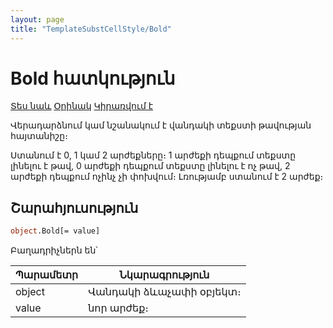 ```yaml
---
layout: page
title: "TemplateSubstCellStyle/Bold"
---
```


# Bold  հատկություն

[Տես նաև](../TemplateSubstCellStyle.md) [Օրինակ](../../Examples/E_TemplateSubstCellStyle.md) [Կիրառվում է](../TemplateSubstCellStyle.md)

Վերադարձնում կամ նշանակում է վանդակի տեքստի թավության հայտանիշը։

Ստանում է 0, 1 կամ 2 արժեքները։ 
1 արժեքի դեպքում տեքստը լինելու է թավ, 0 արժեքի դեպքում տեքստը լինելու է ոչ թավ, 2 արժեքի դեպքում ոչինչ չի փոխվում։ 
Լռությամբ ստանում է 2 արժեք։

## Շարահյուսություն

```vb
object.Bold[= value]
```

Բաղադրիչներն են՝

| Պարամետր | Նկարագրություն |
|--|--|
| object | Վանդակի ձևաչափի օբյեկտ։ |
| value | նոր արժեք։ |
